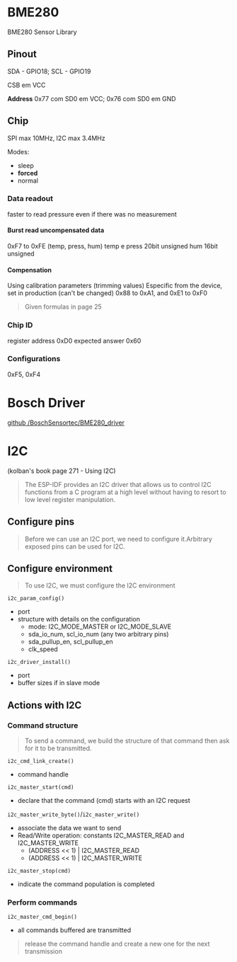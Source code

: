 # BME280
 BME280 Sensor Library

## Pinout 
SDA - GPIO18; SCL - GPIO19 

CSB em VCC

**Address** 0x77 com SD0 em VCC; 
0x76 com SD0 em GND

## Chip
SPI max 10MHz, I2C max 3.4MHz

Modes:
- sleep
- **forced**
- normal

### Data readout
faster to read pressure even if there was no measurement

#### Burst read uncompensated data
0xF7 to 0xFE (temp, press, hum)
temp e press 20bit unsigned
hum 16bit unsigned

#### Compensation
Using calibration parameters (trimming values)
Especific from the device, set in production (can't be changed)
0x88 to 0xA1, and 0xE1 to 0xF0
> Given formulas in page 25

### Chip ID
register address    0xD0
expected answer     0x60

### Configurations
0xF5, 0xF4

# Bosch Driver

[github /BoschSensortec/BME280_driver](https://github.com/BoschSensortec/BME280_driver)

# I2C 
(kolban's book page 271 - Using I2C)

> The ESP-IDF provides an I2C driver that allows us to control I2C functions from a C program at a high level without having to resort to low level register manipulation.

## **Configure pins** 
> Before we can use an I2C port, we need to configure it.Arbitrary exposed pins can be used for I2C.

## **Configure environment**

> To use I2C, we must configure the I2C environment

`i2c_param_config()` 
- port
- structure with details on the configuration
  - mode: I2C_MODE_MASTER or I2C_MODE_SLAVE
  - sda_io_num, scl_io_num (any two arbitrary pins)
  - sda_pullup_en, scl_pullup_en 
  - clk_speed 

`i2c_driver_install()`
- port
- buffer sizes if in slave mode

## Actions with I2C

### Command structure

> To send a command, we build the structure of that command then ask for it to be transmitted.

`i2c_cmd_link_create()` 
- command handle

`i2c_master_start(cmd)` 
- declare that the command (cmd) starts with an I2C request

`i2c_master_write_byte()`/`i2c_master_write()`
- associate the data we want to send
- Read/Write operation: constants I2C_MASTER_READ and I2C_MASTER_WRITE
  - (ADDRESS << 1) | I2C_MASTER_READ
  - (ADDRESS << 1) | I2C_MASTER_WRITE


`i2c_master_stop(cmd)` 
- indicate the command population is completed

### Perform commands

`i2c_master_cmd_begin()`
- all commands buffered are transmitted

> release the command handle and create a new one for the next transmission


